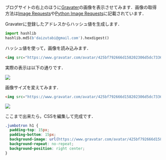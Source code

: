 ブログサイトの右上のほうに[Gravater](https://ja.gravatar.com)の画像を表示させてみます．画像の取得方法は[Image Requests](https://ja.gravatar.com/site/implement/images/)や[Python Image Requests](https://ja.gravatar.com/site/implement/images/python/)に記載されています．

<!-- PELICAN_END_SUMMARY -->

Gravaterに登録したアドレスからハッシュ値を生成します．

```python
import hashlib
hashlib.md5(b'daizutabi@gmail.com').hexdigest()
```

ハッシュ値を使って，画像を読み込みます．

```html
<img src="https://www.gravatar.com/avatar/425bf792666d158202306d5dc73367d0"/>
```

実際の表示は以下の通りです．

<img src="https://www.gravatar.com/avatar/425bf792666d158202306d5dc73367d0"/>

画像サイズを変えてみます．

```html
<img src="https://www.gravatar.com/avatar/425bf792666d158202306d5dc73367d0?s=200"/>
```

<img src="https://www.gravatar.com/avatar/425bf792666d158202306d5dc73367d0?s=200"/>

ここまで出来たら，CSSを編集して完成です．

```css
.jumbotron h1 {
  padding-top: 15px;
  padding-bottom: 15px;
  background-image: url(https://www.gravatar.com/avatar/425bf792666d158202306d5dc73367d0?s=30);
  background-repeat: no-repeat;
  background-position: right center;
}
```
